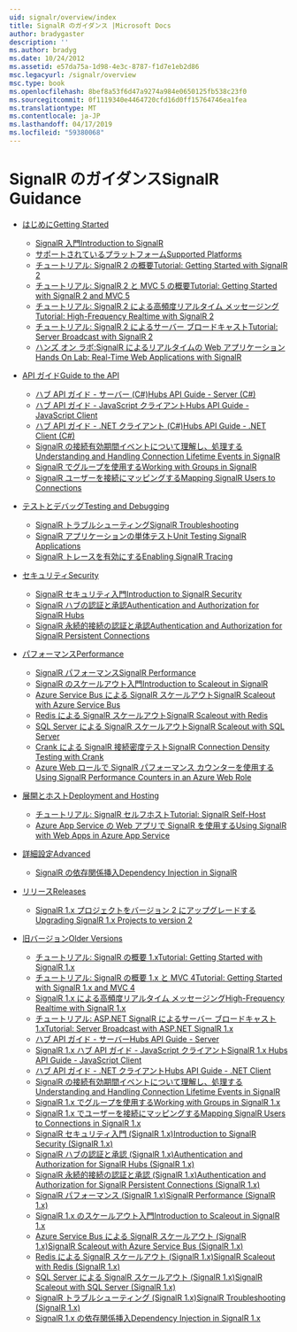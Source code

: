 ```yaml
---
uid: signalr/overview/index
title: SignalR のガイダンス |Microsoft Docs
author: bradygaster
description: ''
ms.author: bradyg
ms.date: 10/24/2012
ms.assetid: e57da75a-1d98-4e3c-8787-f1d7e1eb2d86
msc.legacyurl: /signalr/overview
msc.type: book
ms.openlocfilehash: 8bef8a53f6d47a9274a984e0650125fb538c23f0
ms.sourcegitcommit: 0f1119340e4464720cfd16d0ff15764746ea1fea
ms.translationtype: MT
ms.contentlocale: ja-JP
ms.lasthandoff: 04/17/2019
ms.locfileid: "59380068"
---
```

# <a name="signalr-guidance"></a><span data-ttu-id="c182e-102">SignalR のガイダンス</span><span class="sxs-lookup"><span data-stu-id="c182e-102">SignalR Guidance</span></span>

- [<span data-ttu-id="c182e-103">はじめに</span><span class="sxs-lookup"><span data-stu-id="c182e-103">Getting Started</span></span>](getting-started/index.md)

    - [<span data-ttu-id="c182e-104">SignalR 入門</span><span class="sxs-lookup"><span data-stu-id="c182e-104">Introduction to SignalR</span></span>](getting-started/introduction-to-signalr.md)
    - [<span data-ttu-id="c182e-105">サポートされているプラットフォーム</span><span class="sxs-lookup"><span data-stu-id="c182e-105">Supported Platforms</span></span>](getting-started/supported-platforms.md)
    - [<span data-ttu-id="c182e-106">チュートリアル: SignalR 2 の概要</span><span class="sxs-lookup"><span data-stu-id="c182e-106">Tutorial: Getting Started with SignalR 2</span></span>](getting-started/tutorial-getting-started-with-signalr.md)
    - [<span data-ttu-id="c182e-107">チュートリアル: SignalR 2 と MVC 5 の概要</span><span class="sxs-lookup"><span data-stu-id="c182e-107">Tutorial: Getting Started with SignalR 2 and MVC 5</span></span>](getting-started/tutorial-getting-started-with-signalr-and-mvc.md)
    - [<span data-ttu-id="c182e-108">チュートリアル: SignalR 2 による高頻度リアルタイム メッセージング</span><span class="sxs-lookup"><span data-stu-id="c182e-108">Tutorial: High-Frequency Realtime with SignalR 2</span></span>](getting-started/tutorial-high-frequency-realtime-with-signalr.md)
    - [<span data-ttu-id="c182e-109">チュートリアル: SignalR 2 によるサーバー ブロードキャスト</span><span class="sxs-lookup"><span data-stu-id="c182e-109">Tutorial: Server Broadcast with SignalR 2</span></span>](getting-started/tutorial-server-broadcast-with-signalr.md)
    - [<span data-ttu-id="c182e-110">ハンズ オン ラボ:SignalR によるリアルタイムの Web アプリケーション</span><span class="sxs-lookup"><span data-stu-id="c182e-110">Hands On Lab: Real-Time Web Applications with SignalR</span></span>](getting-started/real-time-web-applications-with-signalr.md)
- [<span data-ttu-id="c182e-111">API ガイド</span><span class="sxs-lookup"><span data-stu-id="c182e-111">Guide to the API</span></span>](guide-to-the-api/index.md)

    - [<span data-ttu-id="c182e-112">ハブ API ガイド - サーバー (C#)</span><span class="sxs-lookup"><span data-stu-id="c182e-112">Hubs API Guide - Server (C#)</span></span>](guide-to-the-api/hubs-api-guide-server.md)
    - [<span data-ttu-id="c182e-113">ハブ API ガイド - JavaScript クライアント</span><span class="sxs-lookup"><span data-stu-id="c182e-113">Hubs API Guide - JavaScript Client</span></span>](guide-to-the-api/hubs-api-guide-javascript-client.md)
    - [<span data-ttu-id="c182e-114">ハブ API ガイド - .NET クライアント (C#)</span><span class="sxs-lookup"><span data-stu-id="c182e-114">Hubs API Guide - .NET Client (C#)</span></span>](guide-to-the-api/hubs-api-guide-net-client.md)
    - [<span data-ttu-id="c182e-115">SignalR の接続有効期間イベントについて理解し、処理する</span><span class="sxs-lookup"><span data-stu-id="c182e-115">Understanding and Handling Connection Lifetime Events in SignalR</span></span>](guide-to-the-api/handling-connection-lifetime-events.md)
    - [<span data-ttu-id="c182e-116">SignalR でグループを使用する</span><span class="sxs-lookup"><span data-stu-id="c182e-116">Working with Groups in SignalR</span></span>](guide-to-the-api/working-with-groups.md)
    - [<span data-ttu-id="c182e-117">SignalR ユーザーを接続にマッピングする</span><span class="sxs-lookup"><span data-stu-id="c182e-117">Mapping SignalR Users to Connections</span></span>](guide-to-the-api/mapping-users-to-connections.md)
- [<span data-ttu-id="c182e-118">テストとデバッグ</span><span class="sxs-lookup"><span data-stu-id="c182e-118">Testing and Debugging</span></span>](testing-and-debugging/index.md)

    - [<span data-ttu-id="c182e-119">SignalR トラブルシューティング</span><span class="sxs-lookup"><span data-stu-id="c182e-119">SignalR Troubleshooting</span></span>](testing-and-debugging/troubleshooting.md)
    - [<span data-ttu-id="c182e-120">SignalR アプリケーションの単体テスト</span><span class="sxs-lookup"><span data-stu-id="c182e-120">Unit Testing SignalR Applications</span></span>](testing-and-debugging/unit-testing-signalr-applications.md)
    - [<span data-ttu-id="c182e-121">SignalR トレースを有効にする</span><span class="sxs-lookup"><span data-stu-id="c182e-121">Enabling SignalR Tracing</span></span>](testing-and-debugging/enabling-signalr-tracing.md)
- [<span data-ttu-id="c182e-122">セキュリティ</span><span class="sxs-lookup"><span data-stu-id="c182e-122">Security</span></span>](security/index.md)

    - [<span data-ttu-id="c182e-123">SignalR セキュリティ入門</span><span class="sxs-lookup"><span data-stu-id="c182e-123">Introduction to SignalR Security</span></span>](security/introduction-to-security.md)
    - [<span data-ttu-id="c182e-124">SignalR ハブの認証と承認</span><span class="sxs-lookup"><span data-stu-id="c182e-124">Authentication and Authorization for SignalR Hubs</span></span>](security/hub-authorization.md)
    - [<span data-ttu-id="c182e-125">SignalR 永続的接続の認証と承認</span><span class="sxs-lookup"><span data-stu-id="c182e-125">Authentication and Authorization for SignalR Persistent Connections</span></span>](security/persistent-connection-authorization.md)
- [<span data-ttu-id="c182e-126">パフォーマンス</span><span class="sxs-lookup"><span data-stu-id="c182e-126">Performance</span></span>](performance/index.md)

    - [<span data-ttu-id="c182e-127">SignalR パフォーマンス</span><span class="sxs-lookup"><span data-stu-id="c182e-127">SignalR Performance</span></span>](performance/signalr-performance.md)
    - [<span data-ttu-id="c182e-128">SignalR のスケールアウト入門</span><span class="sxs-lookup"><span data-stu-id="c182e-128">Introduction to Scaleout in SignalR</span></span>](performance/scaleout-in-signalr.md)
    - [<span data-ttu-id="c182e-129">Azure Service Bus による SignalR スケールアウト</span><span class="sxs-lookup"><span data-stu-id="c182e-129">SignalR Scaleout with Azure Service Bus</span></span>](performance/scaleout-with-windows-azure-service-bus.md)
    - [<span data-ttu-id="c182e-130">Redis による SignalR スケールアウト</span><span class="sxs-lookup"><span data-stu-id="c182e-130">SignalR Scaleout with Redis</span></span>](performance/scaleout-with-redis.md)
    - [<span data-ttu-id="c182e-131">SQL Server による SignalR スケールアウト</span><span class="sxs-lookup"><span data-stu-id="c182e-131">SignalR Scaleout with SQL Server</span></span>](performance/scaleout-with-sql-server.md)
    - [<span data-ttu-id="c182e-132">Crank による SignalR 接続密度テスト</span><span class="sxs-lookup"><span data-stu-id="c182e-132">SignalR Connection Density Testing with Crank</span></span>](performance/signalr-connection-density-testing-with-crank.md)
    - [<span data-ttu-id="c182e-133">Azure Web ロールで SignalR パフォーマンス カウンターを使用する</span><span class="sxs-lookup"><span data-stu-id="c182e-133">Using SignalR Performance Counters in an Azure Web Role</span></span>](performance/using-signalr-performance-counters-in-an-azure-web-role.md)
- [<span data-ttu-id="c182e-134">展開とホスト</span><span class="sxs-lookup"><span data-stu-id="c182e-134">Deployment and Hosting</span></span>](deployment/index.md)

    - [<span data-ttu-id="c182e-135">チュートリアル: SignalR セルフホスト</span><span class="sxs-lookup"><span data-stu-id="c182e-135">Tutorial: SignalR Self-Host</span></span>](deployment/tutorial-signalr-self-host.md)
    - [<span data-ttu-id="c182e-136">Azure App Service の Web アプリで SignalR を使用する</span><span class="sxs-lookup"><span data-stu-id="c182e-136">Using SignalR with Web Apps in Azure App Service</span></span>](deployment/using-signalr-with-azure-web-sites.md)
- [<span data-ttu-id="c182e-137">詳細設定</span><span class="sxs-lookup"><span data-stu-id="c182e-137">Advanced</span></span>](advanced/index.md)

    - [<span data-ttu-id="c182e-138">SignalR の依存関係挿入</span><span class="sxs-lookup"><span data-stu-id="c182e-138">Dependency Injection in SignalR</span></span>](advanced/dependency-injection.md)
- [<span data-ttu-id="c182e-139">リリース</span><span class="sxs-lookup"><span data-stu-id="c182e-139">Releases</span></span>](releases/index.md)

    - [<span data-ttu-id="c182e-140">SignalR 1.x プロジェクトをバージョン 2 にアップグレードする</span><span class="sxs-lookup"><span data-stu-id="c182e-140">Upgrading SignalR 1.x Projects to version 2</span></span>](releases/upgrading-signalr-1x-projects-to-20.md)
- [<span data-ttu-id="c182e-141">旧バージョン</span><span class="sxs-lookup"><span data-stu-id="c182e-141">Older Versions</span></span>](older-versions/index.md)

    - [<span data-ttu-id="c182e-142">チュートリアル: SignalR の概要 1.x</span><span class="sxs-lookup"><span data-stu-id="c182e-142">Tutorial: Getting Started with SignalR 1.x</span></span>](older-versions/tutorial-getting-started-with-signalr.md)
    - [<span data-ttu-id="c182e-143">チュートリアル: SignalR の概要 1.x と MVC 4</span><span class="sxs-lookup"><span data-stu-id="c182e-143">Tutorial: Getting Started with SignalR 1.x and MVC 4</span></span>](older-versions/tutorial-getting-started-with-signalr-and-mvc-4.md)
    - [<span data-ttu-id="c182e-144">SignalR 1.x による高頻度リアルタイム メッセージング</span><span class="sxs-lookup"><span data-stu-id="c182e-144">High-Frequency Realtime with SignalR 1.x</span></span>](older-versions/tutorial-high-frequency-realtime-with-signalr.md)
    - [<span data-ttu-id="c182e-145">チュートリアル: ASP.NET SignalR によるサーバー ブロードキャスト 1.x</span><span class="sxs-lookup"><span data-stu-id="c182e-145">Tutorial: Server Broadcast with ASP.NET SignalR 1.x</span></span>](older-versions/tutorial-server-broadcast-with-aspnet-signalr.md)
    - [<span data-ttu-id="c182e-146">ハブ API ガイド - サーバー</span><span class="sxs-lookup"><span data-stu-id="c182e-146">Hubs API Guide - Server</span></span>](older-versions/signalr-1x-hubs-api-guide-server.md)
    - [<span data-ttu-id="c182e-147">SignalR 1.x ハブ API ガイド - JavaScript クライアント</span><span class="sxs-lookup"><span data-stu-id="c182e-147">SignalR 1.x Hubs API Guide - JavaScript Client</span></span>](older-versions/signalr-1x-hubs-api-guide-javascript-client.md)
    - [<span data-ttu-id="c182e-148">ハブ API ガイド - .NET クライアント</span><span class="sxs-lookup"><span data-stu-id="c182e-148">Hubs API Guide - .NET Client</span></span>](older-versions/signalr-1x-hubs-api-guide-net-client.md)
    - [<span data-ttu-id="c182e-149">SignalR の接続有効期間イベントについて理解し、処理する</span><span class="sxs-lookup"><span data-stu-id="c182e-149">Understanding and Handling Connection Lifetime Events in SignalR</span></span>](older-versions/handling-connection-lifetime-events.md)
    - [<span data-ttu-id="c182e-150">SignalR 1.x でグループを使用する</span><span class="sxs-lookup"><span data-stu-id="c182e-150">Working with Groups in SignalR 1.x</span></span>](older-versions/working-with-groups.md)
    - [<span data-ttu-id="c182e-151">SignalR 1.x でユーザーを接続にマッピングする</span><span class="sxs-lookup"><span data-stu-id="c182e-151">Mapping SignalR Users to Connections in SignalR 1.x</span></span>](older-versions/mapping-users-to-connections.md)
    - [<span data-ttu-id="c182e-152">SignalR セキュリティ入門 (SignalR 1.x)</span><span class="sxs-lookup"><span data-stu-id="c182e-152">Introduction to SignalR Security (SignalR 1.x)</span></span>](older-versions/introduction-to-security.md)
    - [<span data-ttu-id="c182e-153">SignalR ハブの認証と承認 (SignalR 1.x)</span><span class="sxs-lookup"><span data-stu-id="c182e-153">Authentication and Authorization for SignalR Hubs (SignalR 1.x)</span></span>](older-versions/hub-authorization.md)
    - [<span data-ttu-id="c182e-154">SignalR 永続的接続の認証と承認 (SignalR 1.x)</span><span class="sxs-lookup"><span data-stu-id="c182e-154">Authentication and Authorization for SignalR Persistent Connections (SignalR 1.x)</span></span>](older-versions/persistent-connection-authorization.md)
    - [<span data-ttu-id="c182e-155">SignalR パフォーマンス (SignalR 1.x)</span><span class="sxs-lookup"><span data-stu-id="c182e-155">SignalR Performance (SignalR 1.x)</span></span>](older-versions/signalr-performance.md)
    - [<span data-ttu-id="c182e-156">SignalR 1.x のスケールアウト入門</span><span class="sxs-lookup"><span data-stu-id="c182e-156">Introduction to Scaleout in SignalR 1.x</span></span>](older-versions/scaleout-in-signalr.md)
    - [<span data-ttu-id="c182e-157">Azure Service Bus による SignalR スケールアウト (SignalR 1.x)</span><span class="sxs-lookup"><span data-stu-id="c182e-157">SignalR Scaleout with Azure Service Bus (SignalR 1.x)</span></span>](older-versions/scaleout-with-windows-azure-service-bus.md)
    - [<span data-ttu-id="c182e-158">Redis による SignalR スケールアウト (SignalR 1.x)</span><span class="sxs-lookup"><span data-stu-id="c182e-158">SignalR Scaleout with Redis (SignalR 1.x)</span></span>](older-versions/scaleout-with-redis.md)
    - [<span data-ttu-id="c182e-159">SQL Server による SignalR スケールアウト (SignalR 1.x)</span><span class="sxs-lookup"><span data-stu-id="c182e-159">SignalR Scaleout with SQL Server (SignalR 1.x)</span></span>](older-versions/scaleout-with-sql-server.md)
    - [<span data-ttu-id="c182e-160">SignalR トラブルシューティング (SignalR 1.x)</span><span class="sxs-lookup"><span data-stu-id="c182e-160">SignalR Troubleshooting (SignalR 1.x)</span></span>](older-versions/troubleshooting.md)
    - [<span data-ttu-id="c182e-161">SignalR 1.x の依存関係挿入</span><span class="sxs-lookup"><span data-stu-id="c182e-161">Dependency Injection in SignalR 1.x</span></span>](older-versions/dependency-injection.md)
